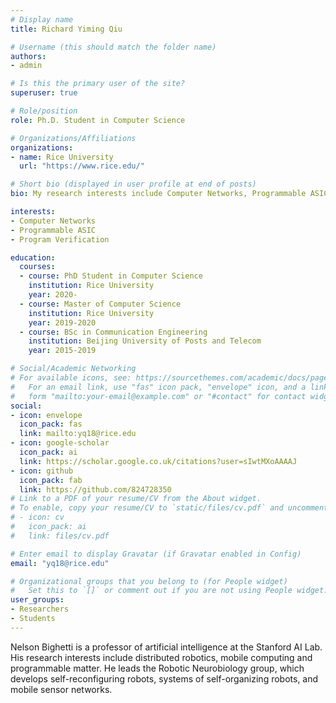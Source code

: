```yaml
---
# Display name
title: Richard Yiming Qiu

# Username (this should match the folder name)
authors:
- admin

# Is this the primary user of the site?
superuser: true

# Role/position
role: Ph.D. Student in Computer Science

# Organizations/Affiliations
organizations:
- name: Rice University
  url: "https://www.rice.edu/"

# Short bio (displayed in user profile at end of posts)
bio: My research interests include Computer Networks, Programmable ASIC, and Program Verification.

interests:
- Computer Networks
- Programmable ASIC
- Program Verification

education:
  courses:
  - course: PhD Student in Computer Science
    institution: Rice University
    year: 2020-
  - course: Master of Computer Science
    institution: Rice University
    year: 2019-2020
  - course: BSc in Communication Engineering
    institution: Beijing University of Posts and Telecom
    year: 2015-2019

# Social/Academic Networking
# For available icons, see: https://sourcethemes.com/academic/docs/page-builder/#icons
#   For an email link, use "fas" icon pack, "envelope" icon, and a link in the
#   form "mailto:your-email@example.com" or "#contact" for contact widget.
social:
- icon: envelope
  icon_pack: fas
  link: mailto:yq18@rice.edu
- icon: google-scholar
  icon_pack: ai
  link: https://scholar.google.co.uk/citations?user=sIwtMXoAAAAJ
- icon: github
  icon_pack: fab
  link: https://github.com/824728350
# Link to a PDF of your resume/CV from the About widget.
# To enable, copy your resume/CV to `static/files/cv.pdf` and uncomment the lines below.
# - icon: cv
#   icon_pack: ai
#   link: files/cv.pdf

# Enter email to display Gravatar (if Gravatar enabled in Config)
email: "yq18@rice.edu"

# Organizational groups that you belong to (for People widget)
#   Set this to `[]` or comment out if you are not using People widget.
user_groups:
- Researchers
- Students
---
```


Nelson Bighetti is a professor of artificial intelligence at the Stanford AI Lab. His research interests include distributed robotics, mobile computing and programmable matter. He leads the Robotic Neurobiology group, which develops self-reconfiguring robots, systems of self-organizing robots, and mobile sensor networks.

